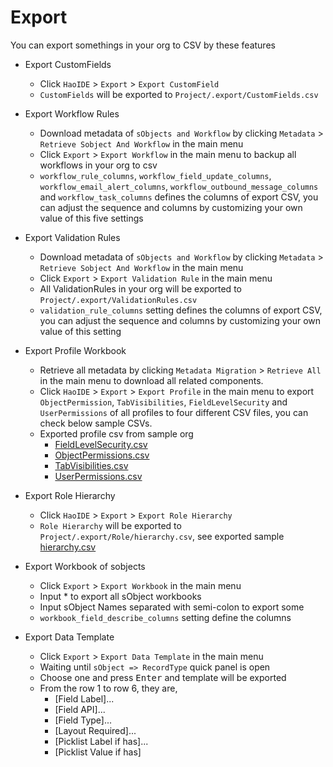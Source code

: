 # Export
You can export somethings in your org to CSV by these features

* Export CustomFields
    - Click ```HaoIDE``` > ```Export``` > ```Export CustomField```
    - ``CustomFields`` will be exported to ``Project/.export/CustomFields.csv``

* Export Workflow Rules
    - Download metadata of ``sObjects and Workflow`` by clicking ```Metadata``` > ```Retrieve Sobject And Workflow``` in the main menu
    - Click ```Export``` > ```Export Workflow``` in the main menu to backup all workflows in your org to csv
    - ```workflow_rule_columns```, ``workflow_field_update_columns``, ``workflow_email_alert_columns``, ``workflow_outbound_message_columns`` and ``workflow_task_columns`` defines the columns of export CSV, you can adjust the sequence and columns by customizing your own value of this five settings

* Export Validation Rules
    - Download metadata of ``sObjects and Workflow`` by clicking ```Metadata``` > ```Retrieve Sobject And Workflow``` in the main menu
    - Click ```Export``` > ```Export Validation Rule``` in the main menu
    - All ValidationRules in your org will be exported to ``Project/.export/ValidationRules.csv``
    - ```validation_rule_columns``` setting defines the columns of export CSV, you can adjust the sequence and columns by customizing your own value of this setting

* Export Profile Workbook
    - Retrieve all metadata by clicking ``Metadata Migration`` > ``Retrieve All`` in the main menu to download all related components.
    - Click ``HaoIDE`` > ``Export`` > ``Export Profile`` in the main menu to export ``ObjectPermission``, ``TabVisibilities``, ``FieldLevelSecurity`` and ``UserPermissions`` of all profiles to four different CSV files, you can check below sample CSVs.
    - Exported profile csv from sample org
        + [FieldLevelSecurity.csv](https://github.com/xjsender/SublimeApexScreenshot/blob/master/CSV/Profile/FieldLevelSecurity.csv)
        + [ObjectPermissions.csv](https://github.com/xjsender/SublimeApexScreenshot/blob/master/CSV/Profile/ObjectPermissions.csv)
        + [TabVisibilities.csv](https://github.com/xjsender/SublimeApexScreenshot/blob/master/CSV/Profile/TabVisibilities.csv)
        + [UserPermissions.csv](https://github.com/xjsender/SublimeApexScreenshot/blob/master/CSV/Profile/UserPermissions.csv)

* Export Role Hierarchy
    - Click ```HaoIDE``` > ```Export``` > ```Export Role Hierarchy```
    - ``Role Hierarchy`` will be exported to ``Project/.export/Role/hierarchy.csv``, see exported sample [hierarchy.csv](https://github.com/xjsender/SublimeApexScreenshot/blob/master/hierarchy.csv)

* Export Workbook of sobjects
    - Click ``Export`` > ``Export Workbook`` in the main menu
    - Input * to export all sObject workbooks
    - Input sObject Names separated with semi-colon to export some
    - ``workbook_field_describe_columns`` setting define the columns

* Export Data Template
    - Click ``Export`` > ``Export Data Template`` in the main menu
    - Waiting until ``sObject => RecordType`` quick panel is open
    - Choose one and press <kbd>Enter</kbd> and template will be exported
    - From the row 1 to row 6, they are,
        + [Field Label]...
        + [Field API]...
        + [Field Type]...
        + [Layout Required]...
        + [Picklist Label if has]...
        + [Picklist Value if has]